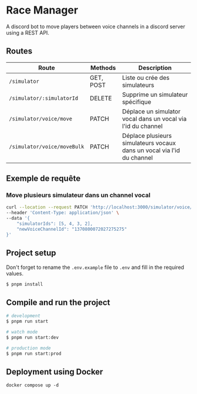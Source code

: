 # Race Manager
A discord bot to move players between voice channels in a discord server using a REST API.

## Routes
| Route                       | Methods   | Description                                                            |
| --------------------------- | --------- | ---------------------------------------------------------------------- |
| `/simulator`                | GET, POST | Liste ou crée des simulateurs                                          |
| `/simulator/:simulatorId`   | DELETE    | Supprime un simulateur spécifique                                      |
| `/simulator/voice/move`     | PATCH     | Déplace un simulator vocal dans un vocal via l'id du channel           |
| `/simulator/voice/moveBulk` | PATCH     | Déplace plusieurs simulateurs vocaux dans un vocal via l'id du channel |

## Exemple de requête
### Move plusieurs simulateur dans un channel vocal
```bash
curl --location --request PATCH 'http://localhost:3000/simulator/voice/moveBulk' \
--header 'Content-Type: application/json' \
--data '{
	"simulatorIds": [5, 4, 3, 2],
	"newVoiceChannelId": "1370800072027275275"
}'
```

## Project setup

Don't forget to rename the `.env.example` file to `.env` and fill in the required values.

```bash
$ pnpm install
```

## Compile and run the project

```bash
# development
$ pnpm run start

# watch mode
$ pnpm run start:dev

# production mode
$ pnpm run start:prod
```

## Deployment using Docker

```
docker compose up -d
```

